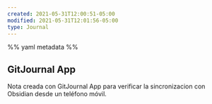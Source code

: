 ```yaml
---
created: 2021-05-31T12:00:51-05:00
modified: 2021-05-31T12:01:56-05:00
type: Journal
---
```

%% yaml metadata %%

## GitJournal App

Nota creada con GitJournal App para verificar la sincronizacion con Obsidian desde un teléfono móvil.
